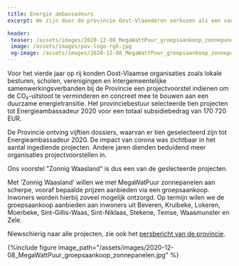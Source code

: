 ```yaml
---
title: Energie ambassadeurs
excerpt: We zijn door de provincie Oost-Vlaanderen verkozen als een van de tien energieambassadeurs.

header:
 teaser: /assets/images/2020-12-08_MegaWattPuur_groepsaankoop_zonnepanelen.jpg
 image: /assets/images/pov-logo-rgb.jpg
 og-image: /assets/images/2020-12-08_MegaWattPuur_groepsaankoop_zonnepanelen.jpg
---
```


Voor het vierde jaar op rij konden Oost-Vlaamse organisaties zoals lokale
besturen, scholen, verenigingen en intergemeentelijke samenwerkingsverbanden
bij de Provincie een projectvoorstel indienen om de CO₂-uitstoot te verminderen
en concreet mee te bouwen aan een duurzame energietransitie. Het
provinciebestuur selecteerde tien projecten tot Energieambassadeur 2020 voor
een totaal subsidiebedrag van 170 720 EUR.

De Provincie ontving vijftien dossiers, waarvan er tien geselecteerd zijn tot
Energieambassadeur 2020. De impact van corona was zichtbaar in het aantal
ingediende projecten. Andere jaren dienden beduidend meer organisaties
projectvoorstellen in.

Ons voorstel "Zonnig Waasland" is dus een van de geslecteerde projecten.

Met ‘Zonnig Waasland’ willen we met MegaWatPuur zonnepanelen aan scherpe,
vooraf bepaalde prijzen aanbieden via een groepsaankoop. Inwoners worden
hierbij zoveel mogelijk ontzorgd. Op termijn wilen we de groepsaankoop
aanbieden aan inwoners uit Beveren, Kruibeke, Lokeren, Moerbeke,
Sint-Gillis-Waas, Sint-Niklaas, Stekene, Temse, Waasmunster en Zele.

Niewschierig naar alle projecten, zie ook het [persbericht van de
provincie](https://pers.oost-vlaanderen.be/energieambassadeurs-zorgen-voor-klimaatwinst-en-ontvangen-170-720-eur-subsidie).

{%include figure image_path="/assets/images/2020-12-08_MegaWattPuur_groepsaankoop_zonnepanelen.jpg" %}
